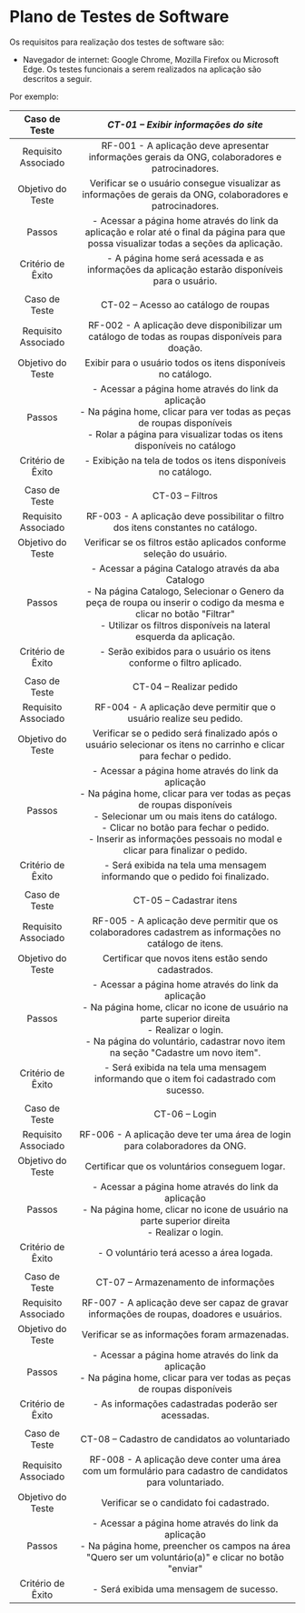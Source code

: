 # Plano de Testes de Software

Os requisitos para realização dos testes de software são:

* Navegador de internet: Google Chrome, Mozilla Firefox ou Microsoft Edge.
Os testes funcionais a serem realizados na aplicação são descritos a seguir.

Por exemplo:
 
| **Caso de Teste** 	| *CT-01 – Exibir informações do site*	|
|:---:	|:---:	|
|	Requisito Associado 	| RF-001 - A aplicação deve apresentar informações gerais da ONG, colaboradores e patrocinadores. |
| Objetivo do Teste 	| Verificar se o usuário consegue visualizar as informações de gerais da ONG, colaboradores e patrocinadores. |
| Passos 	| - Acessar a página home através do link da aplicação e rolar até o final da página para que possa visualizar todas a seções da aplicação. |
|Critério de Êxito | - A página home será acessada e as informações da aplicação estarão disponíveis para o usuário. |
|  	|  	|
| Caso de Teste 	| CT-02 – Acesso ao catálogo de roupas	|
|Requisito Associado | RF-002	- A aplicação deve disponibilizar um catálogo de todas as roupas disponíveis para doação. |
| Objetivo do Teste 	| Exibir para o usuário todos os itens disponíveis no catálogo. |
| Passos 	| - Acessar a página home através do link da aplicação <br> - Na página home, clicar para ver todas as peças de roupas disponíveis <br> - Rolar a página para visualizar todas os itens disponíveis no catálogo <br> |
|Critério de Êxito | - Exibição na tela de todos os itens disponíveis no catálogo. |
|  	|  	|
| Caso de Teste 	| CT-03 – Filtros	|
|Requisito Associado | RF-003	- A aplicação deve possibilitar o filtro dos itens constantes no catálogo. |
| Objetivo do Teste 	| Verificar se os filtros estão aplicados conforme seleção do usuário. |
| Passos 	| - Acessar a página Catalogo através da aba Catalogo <br> - Na página Catalogo, Selecionar o Genero da peça de roupa ou inserir o codigo da mesma e clicar no botão "Filtrar" <br> - Utilizar os filtros disponíveis na lateral esquerda da aplicação. <br> |
|Critério de Êxito | - Serão exibidos para o usuário os itens conforme o filtro aplicado. |
|  	|  	|
| Caso de Teste 	| CT-04 – Realizar pedido	|
|Requisito Associado | RF-004	- A aplicação deve permitir que o usuário realize seu pedido. |
| Objetivo do Teste 	| Verificar se o pedido será finalizado após o usuário selecionar os itens no carrinho e clicar para fechar o pedido. |
| Passos 	| - Acessar a página home através do link da aplicação <br> - Na página home, clicar para ver todas as peças de roupas disponíveis <br> - Selecionar um ou mais itens do catálogo. <br> - Clicar no botão para fechar o pedido. <br> - Inserir as informações pessoais no modal e clicar para finalizar o pedido. <br>|
|Critério de Êxito | - Será exibida na tela uma mensagem informando que o pedido foi finalizado. |
|  	|  	|
| Caso de Teste 	| CT-05 – Cadastrar itens	|
|Requisito Associado | RF-005	- A aplicação deve permitir que os colaboradores cadastrem as informações no catálogo de itens. |
| Objetivo do Teste 	| Certificar que novos itens estão sendo cadastrados. |
| Passos 	| - Acessar a página home através do link da aplicação <br> - Na página home, clicar no icone de usuário na parte superior direita <br> - Realizar o login. <br> - Na página do voluntário, cadastrar novo item na seção "Cadastre um novo item". <br> |
|Critério de Êxito | - Será exibida na tela uma mensagem informando que o item foi cadastrado com sucesso. |
|  	|  	|
| Caso de Teste 	| CT-06 – Login	|
|Requisito Associado | RF-006	- A aplicação deve ter uma área de login para colaboradores da ONG. |
| Objetivo do Teste 	| Certificar que os voluntários conseguem logar. |
| Passos 	| - Acessar a página home através do link da aplicação <br> - Na página home, clicar no icone de usuário na parte superior direita <br> - Realizar o login. <br> |
|Critério de Êxito | - O voluntário terá acesso a área logada. |
|  	|  	|
| Caso de Teste 	| CT-07 – Armazenamento de informações 	|
|Requisito Associado | RF-007	- A aplicação deve ser capaz de gravar informações de roupas, doadores e usuários. |
| Objetivo do Teste 	| Verificar se as informações foram armazenadas. |
| Passos 	| - Acessar a página home através do link da aplicação <br> - Na página home, clicar para ver todas as peças de roupas disponíveis <br> |
|Critério de Êxito | - As informações cadastradas poderão ser acessadas. |
|  	|  	|
| Caso de Teste 	| CT-08 – Cadastro de candidatos ao voluntariado |
|Requisito Associado | RF-008	- A aplicação deve conter uma área com um formulário para cadastro de candidatos para voluntariado. |
| Objetivo do Teste 	| Verificar se o candidato foi cadastrado. |
| Passos 	| - Acessar a página home através do link da aplicação <br> - Na página home, preencher os campos na área "Quero ser um voluntário(a)" e clicar no botão "enviar" <br> |
|Critério de Êxito | - Será exibida uma mensagem de sucesso. |
